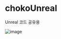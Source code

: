 # chokoUnreal
Unreal 코드 공유용

![image](https://github.com/EazyNick/chokoUnreal/assets/123717093/8a3d5d81-fc8f-483e-946e-48f242b69b91)


